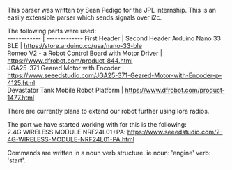 This parser was written by Sean Pedigo for the JPL internship. This is an easily extensible parser which sends signals over i2c.  
  
The following parts were used:  
------------ | -------------
First Header | Second Header
Arduino Nano 33 BLE | https://store.arduino.cc/usa/nano-33-ble  
Romeo V2 - a Robot Control Board with Motor Driver | https://www.dfrobot.com/product-844.html  
JGA25-371 Geared Motor with Encoder | https://www.seeedstudio.com/JGA25-371-Geared-Motor-with-Encoder-p-4125.html  
Devastator Tank Mobile Robot Platform | https://www.dfrobot.com/product-1477.html  

There are currently plans to extend our robot further using lora radios.  

The part we have started working with for this is the following:  
2.4G WIRELESS MODULE NRF24L01+PA: https://www.seeedstudio.com/2-4G-WIRELESS-MODULE-NRF24L01-PA.html  

Commands are written in a noun verb structure. ie noun: 'engine' verb: 'start'.  

